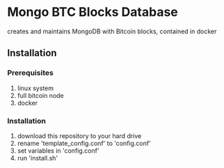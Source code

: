 # Mongo BTC Blocks Database
creates and maintains MongoDB with Bitcoin blocks, contained in docker

## Installation

### Prerequisites
1. linux system
1. full bitcoin node
1. docker

### Installation
1. download this repository to your hard drive
1. rename 'template_config.conf' to 'config.conf'
1. set variables in 'config.conf'
1. run 'install.sh'


